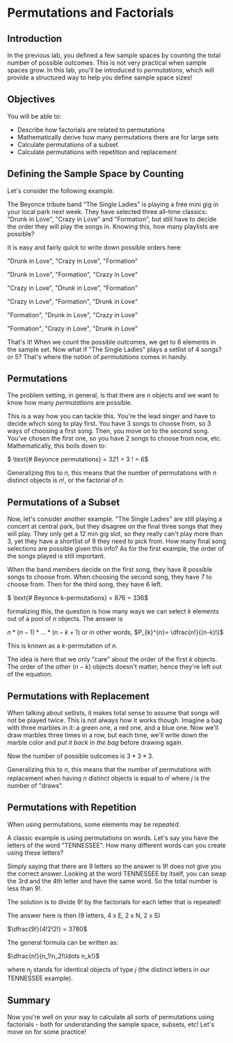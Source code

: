 
# Permutations and Factorials

## Introduction

In the previous lab, you defined a few sample spaces by counting the total number of possible outcomes. This is not very practical when sample spaces grow. In this lab, you'll be introduced to *permutations*, which will provide a structured way to help you define sample space sizes!

## Objectives

You will be able to: 

* Describe how factorials are related to permutations
* Mathematically derive how many permutations there are for large sets
* Calculate permutations of a subset
* Calculate permutations with repetition and replacement

## Defining the Sample Space by Counting

Let's consider the following example.

The Beyonce tribute band "The Single Ladies" is playing a free mini gig in your local park next week. They have selected three all-time classics: "Drunk in Love", "Crazy in Love" and "Formation", but still have to decide the order they will play the songs in. Knowing this, how many playlists are possible?

It is easy and fairly quick to write down possible orders here:

"Drunk in Love", "Crazy in Love", "Formation"

"Drunk in Love", "Formation", "Crazy in Love"

"Crazy in Love", "Drunk in Love", "Formation"

"Crazy in Love", "Formation", "Drunk in Love" 

"Formation", "Drunk in Love", "Crazy in Love"

"Formation", "Crazy in Love", "Drunk in Love"

That's it! When we count the possible outcomes, we get to 6 elements in the sample set. Now what if "The Single Ladies" plays a setlist of 4 songs? or 5? That's where the notion of *permutations* comes in handy.


## Permutations

The problem setting, in general, is that there are $n$ objects and we want to know how many *permutations* are possible.

This is a way how you can tackle this. You're the lead singer and have to decide which song to play first. You have 3 songs to choose from, so 3 ways of choosing a first song. Then, you move on to the second song. You've chosen the first one, so you have 2 songs to choose from now, etc. Mathematically, this boils down to:

 $ \text{# Beyonce permutations} = 3*2*1 = 3 ! = 6$

Generalizing this to $n$, this means that the number of permutations with $n$ distinct objects is $n!$, or the factorial of $n$.

## Permutations of a Subset

Now, let's consider another example. "The Single Ladies" are still playing a concert at central park, but they disagree on the final three songs that they will play. They only get a 12 min gig slot, so they really can't play more than 3, yet they have a shortlist of 8 they need to pick from. How many final song selections are possible given this info? As for the first example, the order of the songs played is still important.

When the band members decide on the first song, they have 8 possible songs to choose from. When choosing the second song, they have 7 to choose from. Then for the third song, they have 6 left.

 $ \text{# Beyonce k-permutations} = 8*7*6 = 336$

formalizing this, the question is how many ways we can select $k$ elements out of a pool of $n$ objects. The answer is 

$n*(n-1)*...*(n-k+1)$ or in other words, $P_{k}^{n}= \dfrac{n!}{(n-k)!}$

This is known as a $k$-permutation of $n$.

The idea is here that we only "care" about the order of the first $k$ objects. The order of the other $(n-k)$ objects doesn't matter, hence they're left out of the equation.

## Permutations with Replacement

When talking about setlists, it makes total sense to assume that songs will not be played twice. This is not always how it works though. Imagine a bag with three marbles in it: a green one, a red one, and a blue one. Now we'll draw marbles three times in a row, but each time, we'll write down the marble color and *put it back in the bag* before drawing again.

Now the number of possible outcomes is $3 * 3 * 3$.

Generalizing this to $n$, this means that the number of permutations with replacement when having $n$ distinct objects is equal to $n^j$ where $j$ is the number of "draws".

## Permutations with Repetition

When using permutations, some elements may be *repeated*.

A classic example is using permutations on words. Let's say you have the letters of the word "TENNESSEE". How many different words can you create using these letters?

Simply saying that there are 9 letters so the answer is $9!$ does not give you the correct answer. Looking at the word TENNESSEE by itself, you can swap the 3rd and the 4th letter and have the same word. So the total number is less than $9!$.

The solution is to divide $9!$ by the factorials for each letter that is repeated!

The answer here is then (9 letters, 4 x E, 2 x N, 2 x S)

$\dfrac{9!}{4!2!2!} = 3780$

The general formula can be written as:

$\dfrac{n!}{n_1!n_2!\ldots n_k!}$

where $n_j$ stands for identical objects of type $j$ (the distinct letters in our TENNESSEE example). 

## Summary

Now you're well on your way to calculate all sorts of permutations using factorials - both for understanding the sample space, subsets, etc! Let's move on for some practice!
